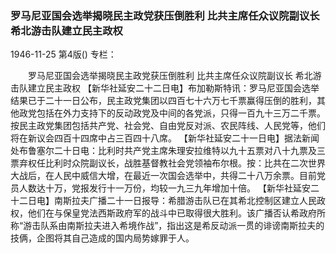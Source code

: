 ### 罗马尼亚国会选举揭晓民主政党获压倒胜利  比共主席任众议院副议长  希北游击队建立民主政权

1946-11-25
第4版()
专栏：

　　罗马尼亚国会选举揭晓民主政党获压倒胜利
    比共主席任众议院副议长
    希北游击队建立民主政权
    【新华社延安二十二日电】布加勒斯特讯：罗马尼亚国会选举结果已于二十一日公布，民主政党集团以四百七十六万七千票赢得压倒的胜利，其他政党包括在外力支持下的反动政党及中间的各党派，只得一百九十三万二千票。按民主政党集团包括共产党、社会党、自由党反对派、农民阵线、人民党等，他们将在新议会四百十四席中占三百四十八席。
    【新华社延安二十一日电】据法新闻处布鲁塞尔二十日电：比利时共产党主席朱理安拉维特以九十五票对八十九票及三票弃权任比利时众院副议长，战胜基督教社会党领袖布尔根。按：比共在二次世界大战后，在人民中威信大增，在最近一次国会选举中，共得二十八万余票。目前党员人数达十万，党报发行十一万份，均较一九三九年增加十倍。
    【新华社延安二十二日电】南斯拉夫广播二十一日报导：希腊游击队已在其希北控制区建立人民政权，他们在与保皇党法西斯政府军的战斗中已取得很大胜利。该广播否认希政府所称“游击队系由南斯拉夫进入希境作战”，指出这是希反动派一贯的诽谤南斯拉夫的技俩，企图将其自己造成的国内局势嫁罪于人。
